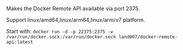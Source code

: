 Makes the Docker Remote API available via port 2375.

Support linux/amd64,linux/arm64,linux/arm/v7 platform.

Start with:
`docker run -d -p 22375:2375 -v /var/run/docker.sock:/var/run/docker.sock land007/docker-remote-api:latest`
